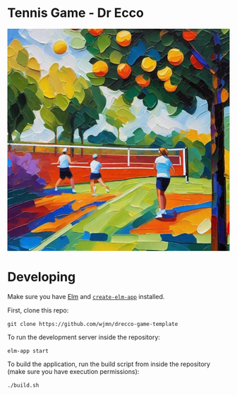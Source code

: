 # Tennis Game - Dr Ecco 

![thumbnail](public/thumbnail.jpeg)

# Developing

Make sure you have [Elm](https://elm-lang.org/) and [`create-elm-app`](https://github.com/halfzebra/create-elm-app) installed. 

First, clone this repo:

```
git clone https://github.com/wjmn/drecco-game-template
```

To run the development server inside the repository:

```
elm-app start
```

To build the application, run the build script from inside the repository (make sure you have execution permissions):

```
./build.sh
``` 
